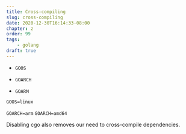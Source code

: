 ```yaml
---
title: Cross-compiling
slug: cross-compiling
date: 2020-12-30T16:14:33-08:00
chapter: z
order: 99
tags:
    - golang
draft: true
---
```



- `GOOS`
- `GOARCH`


- `GOARM`

`GOOS=linux`

`GOARCH=arm`
`GOARCH=amd64`

Disabling cgo also removes our need to cross-compile dependencies.
